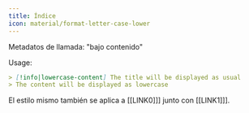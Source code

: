 ```yaml
---
title: Índice
icon: material/format-letter-case-lower
---
```


Metadatos de llamada: "bajo contenido"

Usage:
```md
> [!info|lowercase-content] The title will be displayed as usual
> The content will be displayed as lowercase
```

El estilo mismo también se aplica a [[LINK0]]] junto con [[LINK1]]].